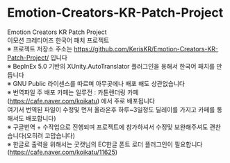 # Emotion-Creators-KR-Patch-Project<br>
Emotion Creators KR Patch Project<br>
이모션 크레티어즈 한국어 패치 프로젝트<br>
※ 프로젝트 저장소 주소는 https://github.com/KerisKR/Emotion-Creators-KR-Patch-Project/ 입니다<br>
※ BepInEx 5.0 기반의 XUnity.AutoTranslator 플러그인을 용해서 한국어 패치를 만듭니다<br>
※ GNU Public 라이센스를 따르며 아무곳에나 배포 해도 상관없습니다<br>
※ 번역파일 주 배포 카페는 일루전 : 카툰렌더링 카페(https://cafe.naver.com/koikatu) 에서 주로 배포됩니다<br>
   여기서 번역된 파일이  수정및 먼저 올라온후 하루~3일정도 딜레이를 가지고 카페를 통해서도 배포합니다)<br>
※ 구글번역 + 수작업으로 진행되며 프로젝트에 참가하셔서 수정및 보완해주셔도 괜찬습니다(오히려 고맙습니다)<br>
※ 한글로 출력을 위해서는 굿캣님의 EC한글 폰트 로더 플러그인이 필요합니다(https://cafe.naver.com/koikatu/11625)<br>
